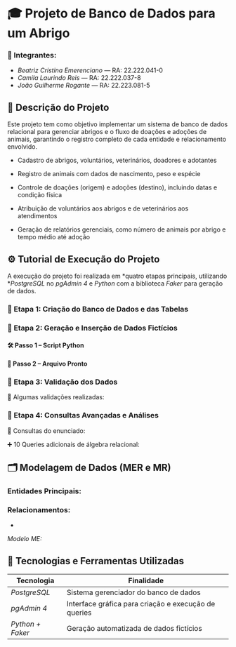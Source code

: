 # 🎓 Projeto de Banco de Dados para um Abrigo

### 👥 Integrantes:
- *Beatriz Cristina Emerenciano* — RA: 22.222.041-0  
- *Camila Laurindo Reis* — RA: 22.222.037-8  
- *João Guilherme Rogante* — RA: 22.223.081-5

## 📌 Descrição do Projeto
Este projeto tem como objetivo implementar um sistema de banco de dados relacional para gerenciar abrigos e o fluxo de doações e adoções de animais, garantindo o registro completo de cada entidade e relacionamento envolvido.

- Cadastro de abrigos, voluntários, veterinários, doadores e adotantes

- Registro de animais com dados de nascimento, peso e espécie

- Controle de doações (origem) e adoções (destino), incluindo datas e condição física

- Atribuição de voluntários aos abrigos e de veterinários aos atendimentos

- Geração de relatórios gerenciais, como número de animais por abrigo e tempo médio até adoção


## ⚙️ Tutorial de Execução do Projeto

A execução do projeto foi realizada em *quatro etapas principais, utilizando **PostgreSQL* no *pgAdmin 4* e *Python* com a biblioteca *Faker* para geração de dados.

### 🔹 Etapa 1: Criação do Banco de Dados e das Tabelas

### 🔹 Etapa 2: Geração e Inserção de Dados Fictícios

#### 🛠️ Passo 1 – Script Python



#### 📁 Passo 2 – Arquivo Pronto



### 🔹 Etapa 3: Validação dos Dados

 📌 Algumas validações realizadas:
 

### 🔹 Etapa 4: Consultas Avançadas e Análises



📌 Consultas do enunciado:


➕ 10 Queries adicionais de álgebra relacional:



## 🗂️ Modelagem de Dados (MER e MR)



### Entidades Principais:

 

### Relacionamentos:

- 


*Modelo ME:*


## 🧰 Tecnologias e Ferramentas Utilizadas

| Tecnologia        | Finalidade                                     |
|-------------------|------------------------------------------------|
| *PostgreSQL*    | Sistema gerenciador do banco de dados         |
| *pgAdmin 4*     | Interface gráfica para criação e execução de queries |
| *Python + Faker*| Geração automatizada de dados fictícios       |



